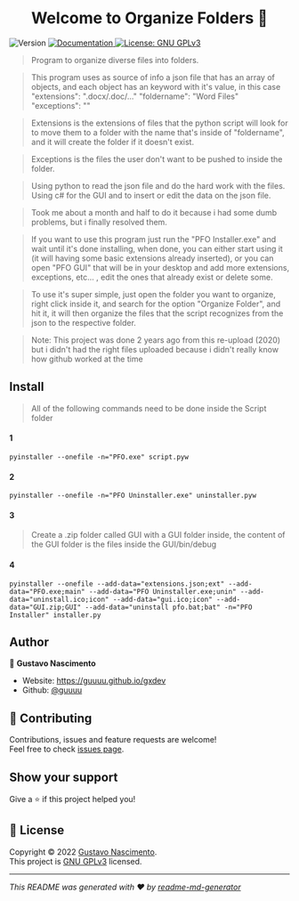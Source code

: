 <h1 align="center">Welcome to Organize Folders 👋</h1>
<p>
  <img alt="Version" src="https://img.shields.io/badge/version-1.0.0-blue.svg?cacheSeconds=2592000" />
  <a href="https://github.com/guuuu/blob/main/readme.md" target="_blank">
    <img alt="Documentation" src="https://img.shields.io/badge/documentation-yes-brightgreen.svg" />
  </a>
  <a href="https://github.com/guuuu/OrganizeFolders/blob/main/LICENSE" target="_blank">
    <img alt="License: GNU GPLv3" src="https://img.shields.io/badge/License-GNU GPLv3-yellow.svg" />
  </a>
</p>

> Program to organize diverse files into folders.

>This program uses as source of info a json file that has an array of objects, and each object has an keyword with it's value, in this case "extensions": ".docx/.doc/..." "foldername": "Word Files" "exceptions": ""

>Extensions is the extensions of files that the python script will look for to move them to a folder with the name that's inside of "foldername", and it will create the folder if it doesn't exist.

>Exceptions is the files the user don't want to be pushed to inside the folder.

>Using python to read the json file and do the hard work with the files. Using c# for the GUI and to insert or edit the data on the json file.

>Took me about a month and half to do it because i had some dumb problems, but i finally resolved them.

>If you want to use this program just run the "PFO Installer.exe" and wait until it's done installing, when done, you can either start using it (it will having some basic extensions already inserted), or you can open "PFO GUI" that will be in your desktop and add more extensions, exceptions, etc... , edit the ones that already exist or delete some.

>To use it's super simple, just open the folder you want to organize, right click inside it, and search for the option "Organize Folder", and hit it, it will then organize the files that the script recognizes from the json to the respective folder.

>Note: This project was done 2 years ago from this re-upload (2020) but i didn't had the right files uploaded because i didn't really know how github worked at the time

## Install

> All of the following commands need to be done inside the Script folder

#### 1

```
pyinstaller --onefile -n="PFO.exe" script.pyw
```

#### 2

```
pyinstaller --onefile -n="PFO Uninstaller.exe" uninstaller.pyw
```

#### 3

> Create a .zip folder called GUI with a GUI folder inside, the content of the GUI folder is the files inside the GUI/bin/debug

#### 4

```
pyinstaller --onefile --add-data="extensions.json;ext" --add-data="PFO.exe;main" --add-data="PFO Uninstaller.exe;unin" --add-data="uninstall.ico;icon" --add-data="gui.ico;icon" --add-data="GUI.zip;GUI" --add-data="uninstall pfo.bat;bat" -n="PFO Installer" installer.py
```

## Author

👤 **Gustavo Nascimento**

* Website: https://guuuu.github.io/gxdev
* Github: [@guuuu](https://github.com/guuuu)

## 🤝 Contributing

Contributions, issues and feature requests are welcome!<br />Feel free to check [issues page](https://github.com/guuuu/OrganizeFolders/issues). 

## Show your support

Give a ⭐️ if this project helped you!

## 📝 License

Copyright © 2022 [Gustavo Nascimento](https://github.com/guuuu).<br />
This project is [GNU GPLv3](https://github.com/guuuu/OrganizeFolders/blob/main/LICENSE) licensed.

***
_This README was generated with ❤️ by [readme-md-generator](https://github.com/kefranabg/readme-md-generator)_